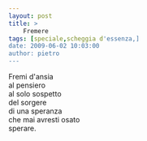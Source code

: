 ```yaml
---
layout: post
title: >
    Fremere
tags: [speciale,scheggia d'essenza,]
date: 2009-06-02 10:03:00
author: pietro
---
```

Fremi d'ansia<br/>al pensiero<br/>al solo sospetto<br/>del sorgere<br/>di una speranza<br/>che mai avresti osato<br/>sperare.
